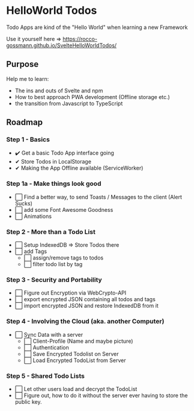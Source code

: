 # HelloWorld Todos

Todo Apps are kind of the "Hello World" when learning a new Framework

Use it yourself here => https://rocco-gossmann.github.io/SvelteHelloWorldTodos/
## Purpose
Help me to learn:
- The ins and outs of Svelte and npm
- How to best approach PWA development (Offline storage etc.)
- the transition from Javascript to TypeScript

## Roadmap
### Step 1 - Basics
- ✔️ Get a basic Todo App interface going
- ✔ Store Todos in LocalStorage
- ✔ Making the App Offline available (ServiceWorker)

### Step 1a - Make things look good
- ⬜ Find a better way, to send Toasts / Messages to the client (Alert Sucks)
- ⬜ add some Font Awesome Goodness
- ⬜ Animations

### Step 2 - More than a Todo List
- ⬜ Setup IndexedDB => Store Todos there
- ⬜ add Tags
  - ⬜ assign/remove tags to todos
  - ⬜ filter todo list by tag

### Step 3 - Security and Portability
- ⬜ Figure out Encryption via WebCrypto-API
- ⬜ export encrypted JSON containing all todos and tags 
- ⬜ import encrypted JSON and restore IndexedDB from it

### Step 4 - Involving the Cloud (aka. another Computer)
- ⬜ Sync Data with a server
  - ⬜ Client-Profile (Name and maybe picture)
  - ⬜ Authentication 
  - ⬜ Save Encrypted Todolist on Server
  - ⬜ Load Encrypted TodoList from Server

### Step 5 - Shared Todo Lists
- ⬜ Let other users load and decrypt the TodoList 
- ⬜ Figure out, how to do it without the server ever having to store the public key.